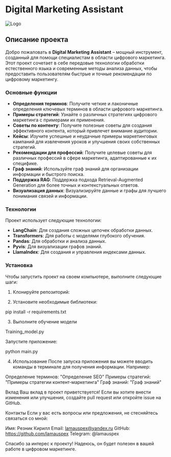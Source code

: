 # Digital Marketing Assistant

![Logo](https://vk.com/photo821188484_456239039)

## Описание проекта

Добро пожаловать в **Digital Marketing Assistant** – мощный инструмент, созданный для помощи специалистам в области цифрового маркетинга. Этот проект сочетает в себе передовые технологии обработки естественного языка и современные методы анализа данных, чтобы предоставить пользователям быстрые и точные рекомендации по цифровому маркетингу.

### Основные функции

- **Определения терминов**: Получите четкие и лаконичные определения ключевых терминов в области цифрового маркетинга.
- **Примеры стратегий**: Узнайте о различных стратегиях цифрового маркетинга с примерами их применения.
- **Советы по контенту**: Получите полезные советы для создания эффективного контента, который привлечет внимание аудитории.
- **Кейсы**: Изучите успешные и неудачные примеры маркетинговых кампаний для извлечения уроков и улучшения своих собственных стратегий.
- **Рекомендации для профессий**: Получите целевые советы для различных профессий в сфере маркетинга, адаптированные к их специфике.
- **Граф знаний**: Используйте граф знаний для организации информации и быстрого поиска.
- **Поддержка RAG**: Поддержка подхода Retrieval-Augmented Generation для более точных и контекстуальных ответов.
- **Визуализация данных**: Визуализируйте данные и графы для лучшего понимания связей и информации.

### Технологии

Проект использует следующие технологии:
- **LangChain**: Для создания сложных цепочек обработки данных.
- **Transformers**: Для работы с моделями глубокого обучения.
- **Pandas**: Для обработки и анализа данных.
- **Pyvis**: Для визуализации графов знаний.
- **LlamaIndex**: Для создания и управления индексами данных.

### Установка

Чтобы запустить проект на своем компьютере, выполните следующие шаги:

1. Клонируйте репозиторий:


2. Установите необходимые библиотеки:

pip install -r requirements.txt

3. Выполните обучение модели

Training_model.py

Запустите приложение:

python main.py

4. Использование
После запуска приложения вы можете вводить команды в терминале для получения информации. Например:

Определение терминов: "Определение SEO"
Примеры стратегий: "Примеры стратегии контент-маркетинга"
Граф знаний: "Граф знаний"


Вклад
Ваш вклад в проект приветствуется! Если вы хотите внести изменения или улучшения, создайте pull request или откройте issue на GitHub.

Контакты
Если у вас есть вопросы или предложения, не стесняйтесь связаться со мной:

Имя: Резник Кирилл
Email: lamauspex@yandex.ru
GitHub: https://github.com/lamauspex
Telegram: @lamauspex

Спасибо за интерес к проекту! Надеюсь, он будет полезен в вашей работе в цифровом маркетинге.


 
